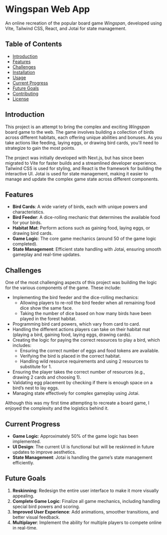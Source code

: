 # Wingspan Web App

An online recreation of the popular board game _Wingspan_, developed using Vite, Tailwind CSS, React, and Jotai for state management.

## Table of Contents

- [Introduction](#introduction)
- [Features](#features)
- [Challenges](#challenges)
- [Installation](#installation)
- [Usage](#usage)
- [Current Progress](#current-progress)
- [Future Goals](#future-goals)
- [Contributing](#contributing)
- [License](#license)

## Introduction

This project is an attempt to bring the complex and exciting _Wingspan_ board game to the web. The game involves building a collection of birds across different habitats, each offering unique abilities and bonuses. As you take actions like feeding, laying eggs, or drawing bird cards, you'll need to strategize to gain the most points.

The project was initially developed with Next.js, but has since been migrated to Vite for faster builds and a streamlined developer experience. Tailwind CSS is used for styling, and React is the framework for building the interactive UI. Jotai is used for state management, making it easier to manage and update the complex game state across different components.

## Features

- **Bird Cards**: A wide variety of birds, each with unique powers and characteristics.
- **Bird Feeder**: A dice-rolling mechanic that determines the available food for your birds.
- **Habitat Mat**: Perform actions such as gaining food, laying eggs, or drawing bird cards.
- **Game Logic**: The core game mechanics (around 50 of the game logic completed).
- **State Management**: Efficient state handling with Jotai, ensuring smooth gameplay and real-time updates.

## Challenges

One of the most challenging aspects of this project was building the logic for the various components of the game. These include:

- Implementing the bird feeder and the dice-rolling mechanics:
  - Allowing players to re-roll the bird feeder when all remaining food dice show the same face.
  - Taking the number of dice based on how many birds have been played in the forest habitat.
- Programming bird card powers, which vary from card to card.
- Handling the different actions players can take on their habitat mat (playing a bird, gaining food, laying eggs, drawing cards).
- Creating the logic for paying the correct resources to play a bird, which includes:
  - Ensuring the correct number of eggs and food tokens are available.
  - Verifying the bird is placed in the correct habitat.
  - Handling wild resource requirements and using 2 resources to substitute for 1.
- Ensuring the player takes the correct number of resources (e.g., drawing 2 cards and choosing 1).
- Validating egg placement by checking if there is enough space on a bird’s nest to lay eggs.
- Managing state effectively for complex gameplay using Jotai.

Although this was my first time attempting to recreate a board game, I enjoyed the complexity and the logistics behind it.

## Current Progress

- **Game Logic**: Approximately 50% of the game logic has been implemented.
- **UI Design**: The current UI is functional but will be reskinned in future updates to improve aesthetics.
- **State Management**: Jotai is handling the game’s state management efficiently.

## Future Goals

1. **Reskinning**: Redesign the entire user interface to make it more visually appealing.
2. **Complete Game Logic**: Finalize all game mechanics, including handling special bird powers and scoring.
3. **Improved User Experience**: Add animations, smoother transitions, and better visual feedback.
4. **Multiplayer**: Implement the ability for multiple players to compete online in real-time.
